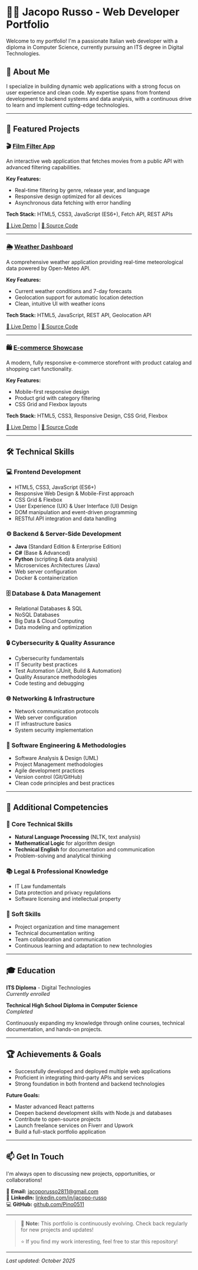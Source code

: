 # 👨‍💻 Jacopo Russo - Web Developer Portfolio

Welcome to my portfolio! I'm a passionate Italian web developer with a diploma in Computer Science, currently pursuing an ITS degree in Digital Technologies.

## 🚀 About Me

I specialize in building dynamic web applications with a strong focus on user experience and clean code. My expertise spans from frontend development to backend systems and data analysis, with a continuous drive to learn and implement cutting-edge technologies.

---

## 💼 Featured Projects

### 🎬 [Film Filter App](./film-filter/)

An interactive web application that fetches movies from a public API with advanced filtering capabilities.

**Key Features:**
- Real-time filtering by genre, release year, and language
- Responsive design optimized for all devices
- Asynchronous data fetching with error handling

**Tech Stack:** HTML5, CSS3, JavaScript (ES6+), Fetch API, REST APIs

[🔗 Live Demo](#) | [📂 Source Code](./film-filter/)

---

### 🌦️ [Weather Dashboard](./weather-app/)

A comprehensive weather application providing real-time meteorological data powered by Open-Meteo API.

**Key Features:**
- Current weather conditions and 7-day forecasts
- Geolocation support for automatic location detection
- Clean, intuitive UI with weather icons

**Tech Stack:** HTML5, JavaScript, REST API, Geolocation API

[🔗 Live Demo](#) | [📂 Source Code](./weather-app/)

---

### 🛍️ [E-commerce Showcase](./ecommerce/)

A modern, fully responsive e-commerce storefront with product catalog and shopping cart functionality.

**Key Features:**
- Mobile-first responsive design
- Product grid with category filtering
- CSS Grid and Flexbox layouts

**Tech Stack:** HTML5, CSS3, Responsive Design, CSS Grid, Flexbox

[🔗 Live Demo](#) | [📂 Source Code](./ecommerce/)

---

## 🛠️ Technical Skills

### 💻 Frontend Development
- HTML5, CSS3, JavaScript (ES6+)
- Responsive Web Design & Mobile-First approach
- CSS Grid & Flexbox
- User Experience (UX) & User Interface (UI) Design
- DOM manipulation and event-driven programming
- RESTful API integration and data handling

### ⚙️ Backend & Server-Side Development
- **Java** (Standard Edition & Enterprise Edition)
- **C#** (Base & Advanced)
- **Python** (scripting & data analysis)
- Microservices Architectures (Java)
- Web server configuration
- Docker & containerization

### 🗄️ Database & Data Management
- Relational Databases & SQL
- NoSQL Databases
- Big Data & Cloud Computing
- Data modeling and optimization

### 🔒 Cybersecurity & Quality Assurance
- Cybersecurity fundamentals
- IT Security best practices
- Test Automation (JUnit, Build & Automation)
- Quality Assurance methodologies
- Code testing and debugging

### 🌐 Networking & Infrastructure
- Network communication protocols
- Web server configuration
- IT infrastructure basics
- System security implementation

### 📐 Software Engineering & Methodologies
- Software Analysis & Design (UML)
- Project Management methodologies
- Agile development practices
- Version control (Git/GitHub)
- Clean code principles and best practices

---

## 🎯 Additional Competencies

### 🧠 Core Technical Skills
- **Natural Language Processing** (NLTK, text analysis)
- **Mathematical Logic** for algorithm design
- **Technical English** for documentation and communication
- Problem-solving and analytical thinking

### 📚 Legal & Professional Knowledge
- IT Law fundamentals
- Data protection and privacy regulations
- Software licensing and intellectual property

### 🤝 Soft Skills
- Project organization and time management
- Technical documentation writing
- Team collaboration and communication
- Continuous learning and adaptation to new technologies

---

## 🎓 Education

**ITS Diploma** - Digital Technologies  
*Currently enrolled*

**Technical High School Diploma in Computer Science**  
*Completed*

Continuously expanding my knowledge through online courses, technical documentation, and hands-on projects.

---

## 🏆 Achievements & Goals

- Successfully developed and deployed multiple web applications
- Proficient in integrating third-party APIs and services
- Strong foundation in both frontend and backend technologies

**Future Goals:**
- Master advanced React patterns 
- Deepen backend development skills with Node.js and databases
- Contribute to open-source projects
- Launch freelance services on Fiverr and Upwork
- Build a full-stack portfolio application

---

## 📫 Get In Touch

I'm always open to discussing new projects, opportunities, or collaborations!

📧 **Email:** [jacoporusso2811@gmail.com](mailto:jacoporusso2811@gmail.com)  
🔗 **LinkedIn:** [linkedin.com/in/jacopo-russo](httpswww.linkedin.com/in/jacopo-russo-381530350/)  
💻 **GitHub:** [github.com/Pino0511](https://github.com/Pino0511)

---

> 📌 **Note:** This portfolio is continuously evolving. Check back regularly for new projects and updates!
>
> ⭐ If you find my work interesting, feel free to star this repository!

---

*Last updated: October 2025*
